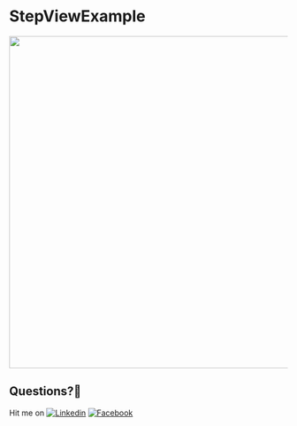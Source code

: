 # StepViewExample

<img src="https://user-images.githubusercontent.com/7110339/48539025-0bdd7980-e8c7-11e8-882b-1e039f197161.jpg" width="800" height="600"> 

## Questions?🤔
Hit me on [![Linkedin](https://img.shields.io/badge/Linkedin-Emre%20Karataş-blue.svg)](https://www.linkedin.com/in/emre-karata%C5%9F-062b26a9/)  [![Facebook](https://img.shields.io/badge/Facebook-Emre%20Karataş-blue.svg)](https://www.facebook.com/emre.karatas.311)

